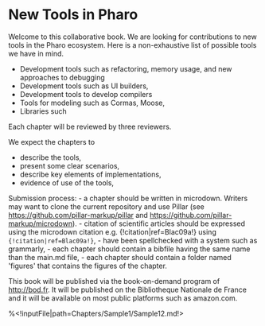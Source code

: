 # New Tools in Pharo

Welcome to this collaborative book. 
We are looking for contributions to new tools in the Pharo ecosystem.
Here is a non-exhaustive list of possible tools we have in mind. 

- Development tools such as refactoring, memory usage, and new approaches to debugging
- Development tools such as UI builders, 
- Development tools to develop compilers
- Tools for modeling such as Cormas, Moose, 
- Libraries such

Each chapter will be reviewed by three reviewers.

We expect the chapters to 
- describe the tools,
- present some clear scenarios,
- describe key elements of implementations,
- evidence of use of the tools, 

Submission process:
	- a chapter should be written in microdown. Writers may want to clone the current repository and use Pillar (see https://github.com/pillar-markup/pillar and https://github.com/pillar-markup/microdown).
	- citation of scientific articles should be expressed using the microdown citation e.g. {!citation|ref=Blac09a!} using  `{!citation|ref=Blac09a!}`,
	- have been spellchecked with a system such as grammarly,
	- each chapter should contain a bibfile having the same name than the main.md file,
	- each chapter should contain a folder named 'figures' that contains the figures of the chapter.
	
This book will be published via the book-on-demand program of http://bod.fr. 
It will be published on the Bibliotheque Nationale de France and it will be available on most public platforms such as amazon.com.

%<!inputFile|path=Chapters/Sample1/Sample12.md!>


<!inputFile|path=Chapters/Sample1/Sample1.md!>



